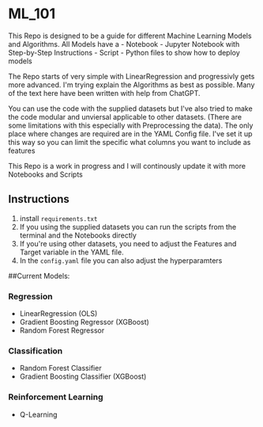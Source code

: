 # ML_101
 
This Repo is designed to be a guide for different Machine Learning Models and Algorithms. 
All Models have a 
    - Notebook - Jupyter Notebook with Step-by-Step Instructions
    - Script - Python files to show how to deploy models 


The Repo starts of very simple with LinearRegression and progressivly gets more advanced. 
I'm trying explain the Algorithms as best as possible. Many of the text here have been written with help from ChatGPT. 

You can use the code with the supplied datasets but I've also tried to make the code modular and unviersal applicable to other datasets. (There are some limitations with this especially with Preprocessing the data). The only place where changes are required are in the YAML Config file. I've set it up this way so you can limit the specific what columns you want to include as features

This Repo is a work in progress and I will continously update it with more Notebooks and Scripts

## Instructions 

1. install `requirements.txt`
2. If you using the supplied datasets you can run the scripts from the terminal and the Notebooks directly 
3. If you're using other datasets, you need to adjust the Features and Target variable in the YAML file. 
4. In the `config.yaml` file you can also adjust the hyperparamters 

##Current Models: 

### Regression 

- LinearRegression (OLS)
- Gradient Boosting Regressor (XGBoost)
- Random Forest Regressor

### Classification 

- Random Forest Classifier
- Gradient Boosting Classifier (XGBoost)


### Reinforcement Learning

- Q-Learning
